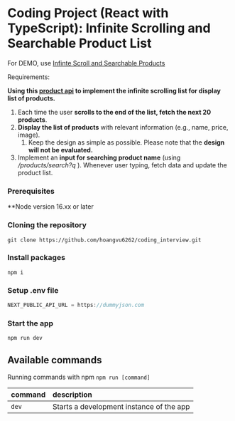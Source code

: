 # Coding Project (React with TypeScript): Infinite Scrolling and Searchable Product List

For DEMO, use [Infinte Scroll and Searchable Products](https://stripe.com/docs/testing)

Requirements:

**Using this [product api](https://dummyjson.com/docs/products) to implement the infinite scrolling list for display list of products.**

1. Each time the user **scrolls to the end of the list, fetch the next 20 products**.
2. **Display the list of products** with relevant information (e.g., name, price, image).
    1. Keep the design as simple as possible. Please note that the **design will not be evaluated.**
3. Implement an **input for searching product name** (using _/products/search?q_ ).
   Whenever user typing, fetch data and update the product list.

### Prerequisites

\*\*Node version 16.xx or later

### Cloning the repository

```shell
git clone https://github.com/hoangvu6262/coding_interview.git
```

### Install packages

```shell
npm i

```

### Setup .env file

```js
NEXT_PUBLIC_API_URL = https://dummyjson.com
```

### Start the app

```shell
npm run dev
```

## Available commands

Running commands with npm `npm run [command]`

| command | description                              |
| :------ | :--------------------------------------- |
| `dev`   | Starts a development instance of the app |
